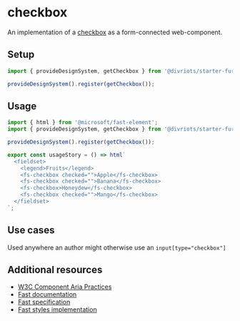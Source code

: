 # checkbox

An implementation of a [checkbox](https://developer.mozilla.org/en-US/docs/Web/HTML/Element/Input/checkbox) as a form-connected web-component.

## Setup

```ts
import { provideDesignSystem, getCheckbox } from '@divriots/starter-furious';

provideDesignSystem().register(getCheckbox());
```

## Usage

```js preview-story
import { html } from '@microsoft/fast-element';
import { provideDesignSystem, getCheckbox } from '@divriots/starter-furious';

provideDesignSystem().register(getCheckbox());

export const usageStory = () => html`
  <fieldset>
    <legend>Fruits</legend>
    <fs-checkbox checked="">Apple</fs-checkbox>
    <fs-checkbox checked="">Banana</fs-checkbox>
    <fs-checkbox>Honeydew</fs-checkbox>
    <fs-checkbox checked="">Mango</fs-checkbox>
  </fieldset>
`;
```

## Use cases

Used anywhere an author might otherwise use an `input[type="checkbox"]`

## Additional resources

- [W3C Component Aria Practices](https://w3c.github.io/aria-practices/#checkbox)
- [Fast documentation](https://github.com/microsoft/fast/blob/master/packages/web-components/fast-foundation/src/checkbox/README.md)
- [Fast specification](https://github.com/microsoft/fast/blob/master/packages/web-components/fast-foundation/src/checkbox/checkbox.spec.md)
- [Fast styles implementation](https://github.com/microsoft/fast/blob/master/packages/web-components/fast-components/src/checkbox/checkbox.styles.ts)
